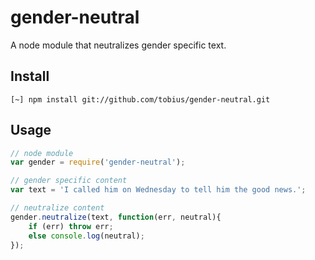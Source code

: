 
# gender-neutral

A node module that neutralizes gender specific text.

## Install

```shell
[~] npm install git://github.com/tobius/gender-neutral.git
```

## Usage

```javascript
// node module
var gender = require('gender-neutral');

// gender specific content
var text = 'I called him on Wednesday to tell him the good news.';

// neutralize content
gender.neutralize(text, function(err, neutral){
    if (err) throw err;
    else console.log(neutral);
});
```

